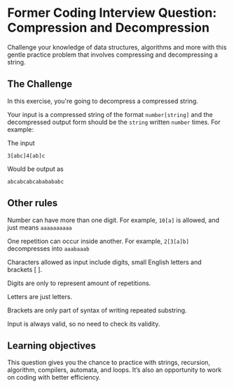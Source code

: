 # Former Coding Interview Question: Compression and Decompression
Challenge your knowledge of data structures, algorithms and more with this gentle practice problem that involves compressing and decompressing a string.

## The Challenge
In this exercise, you're going to decompress a compressed string.

Your input is a compressed string of the format `number[string]` and the decompressed output form should be the `string` written `number` times. For example:

The input
  
`3[abc]4[ab]c`
  
Would be output as

`abcabcabcababababc`  

## Other rules
Number can have more than one digit. For example, `10[a]` is allowed, and just means `aaaaaaaaaa`

One repetition can occur inside another. For example, `2[3[a]b]` decompresses into `aaabaaab`

Characters allowed as input include digits, small English letters and brackets [ ].

Digits are only to represent amount of repetitions.

Letters are just letters.

Brackets are only part of syntax of writing repeated substring.

Input is always valid, so no need to check its validity.

## Learning objectives
This question gives you the chance to practice with strings, recursion, algorithm, compilers, automata, and loops. It’s also an opportunity to work on coding with better efficiency.